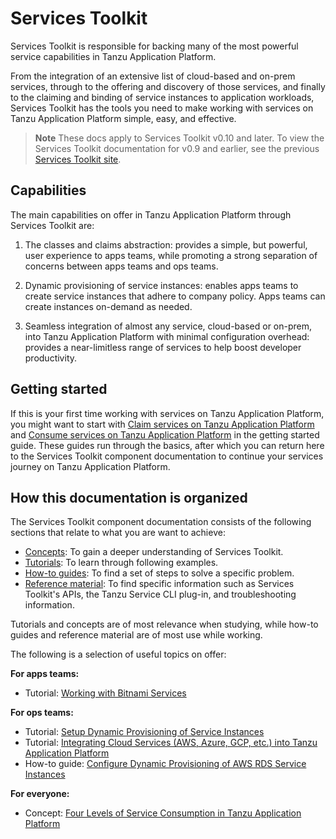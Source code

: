 # Services Toolkit

Services Toolkit is responsible for backing many of the most powerful service capabilities in
Tanzu Application Platform.

From the integration of an extensive list of cloud-based and on-prem services, through to the offering
and discovery of those services, and finally to the claiming and binding of service instances to
application workloads, Services Toolkit has the tools you need to make working with services on
Tanzu Application Platform simple, easy, and effective.

>**Note** These docs apply to Services Toolkit v0.10 and later.
>To view the Services Toolkit documentation for v0.9 and earlier, see the previous
>[Services Toolkit site](https://docs.vmware.com/en/Services-Toolkit-for-VMware-Tanzu-Application-Platform/index.html).

## <a id="capabilities"></a> Capabilities

The main capabilities on offer in Tanzu Application Platform through Services Toolkit are:

1. The classes and claims abstraction: provides a simple, but powerful, user experience to apps teams,
while promoting a strong separation of concerns between apps teams and ops teams.

1. Dynamic provisioning of service instances: enables apps teams to create service
instances that adhere to company policy. Apps teams can create instances on-demand as needed.

1. Seamless integration of almost any service, cloud-based or on-prem, into Tanzu Application Platform
with minimal configuration overhead: provides a near-limitless range of services to help boost
developer productivity.

## <a id="getting-started"></a> Getting started

If this is your first time working with services on Tanzu Application Platform,
you might want to start with
[Claim services on Tanzu Application Platform](../getting-started/claim-services.hbs.md) and
[Consume services on Tanzu Application Platform](../getting-started/consume-services.hbs.md)
in the getting started guide.
These guides run through the basics, after which you can return here to the Services Toolkit
component documentation to continue your services journey on Tanzu Application Platform.

## <a id="organization"></a>How this documentation is organized

The Services Toolkit component documentation consists of the following sections that relate to what
you are want to achieve:

- [Concepts](concepts/index.hbs.md): To gain a deeper understanding of Services Toolkit.
- [Tutorials](tutorials/index.hbs.md): To learn through following examples.
- [How-to guides](how-to-guides/index.hbs.md): To find a set of steps to solve a specific problem.
- [Reference material](reference/index.hbs.md): To find specific information such as Services Toolkit's
APIs, the Tanzu Service CLI plug-in, and troubleshooting information.

Tutorials and concepts are of most relevance when studying, while how-to guides and reference material
are of most use while working.

The following is a selection of useful topics on offer:

**For apps teams:**

- Tutorial: [Working with Bitnami Services](tutorials/working-with-bitnami-services.hbs.md)

**For ops teams:**

- Tutorial: [Setup Dynamic Provisioning of Service Instances](tutorials/setup-dynamic-provisioning.hbs.md)
- Tutorial: [Integrating Cloud Services (AWS, Azure, GCP, etc.) into Tanzu Application Platform](tutorials/integrate-cloud-services.hbs.md)
- How-to guide: [Configure Dynamic Provisioning of AWS RDS Service Instances](how-to-guides/dynamic-provisioning-rds.hbs.md)

**For everyone:**

- Concept: [Four Levels of Service Consumption in Tanzu Application Platform](concepts/service-consumption.hbs.md)
